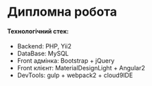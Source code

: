 
# Дипломна робота

#### Технологічний стек:

  - Backend: PHP, Yii2
  - DataBase: MySQL
  - Front адмінка: Bootstrap + jQuery
  - Front клієнт: MaterialDesignLight + Angular2
  - DevTools: gulp + webpack2 + cloud9IDE
